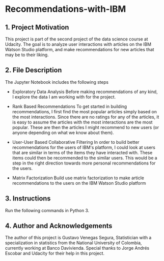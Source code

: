 # Recommendations-with-IBM

## 1. Project Motivation

This project is part of the second project of the data science course at Udacity. The goal is to analyze user interactions with articles on the IBM Watson Studio platform, and make recommendations for new articles that may be to their liking.

## 2. File Description

The Jupyter Notebook includes the following steps

* Exploratory Data Analysis Before making recommendations of any kind, I explore the data I am working with for the project.

* Rank Based Recommendations To get started in building recommendations, I first find the most popular articles simply based on the most interactions. Since there are no ratings for any of the articles, it is easy to assume the articles with the most interactions are the most popular. These are then the articles I might recommend to new users (or anyone depending on what we know about them).

* User-User Based Collaborative Filtering In order to build better recommendations for the users of IBM's platform, I could look at users that are similar in terms of the items they have interacted with. These items could then be recommended to the similar users. This would be a step in the right direction towards more personal recommendations for the users.

* Matrix Factorization Build use matrix factorization to make article recommendations to the users on the IBM Watson Studio platform

## 3. Instructions

Run the following commands in Python 3.

## 4. Author and Acknowledgements
The author of this project is Gustavo Venegas Segura, Statistician with a specialization in statistics from the National University of Colombia, currently working at Banco Davivienda. Special thanks to Jorge Andrés Escobar and Udacity for their help in this project.
